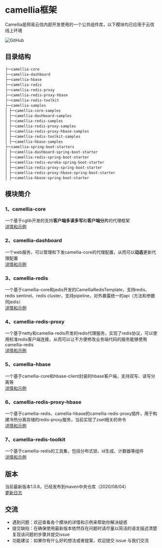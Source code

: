 # camellia框架  
Camellia是网易云信内部开发使用的一个公共组件库，以下模块均已应用于云信线上环境  

![GitHub](https://img.shields.io/badge/license-MIT-green.svg)  

## 目录结构
├─`camellia-core`   
├─`camellia-dashboard`    
├─`camellia-hbase`  
├─`camellia-redis`  
├─`camellia-redis-proxy`   
├─`camellia-redis-proxy-hbase`  
├─`camellia-redis-toolkit`  
├─`camellia-samples`               
│ ├─`camellia-core-samples`  
│ ├─`camellia-dashboard-samples`  
│ ├─`camellia-redis-samples`  
│ ├─`camellia-redis-proxy-samples`   
│ ├─`camellia-redis-proxy-hbase-samples`  
│ ├─`camellia-redis-toolkit-samples`  
│ ├─`camellia-hbase-samples`   
├─`camellia-spring-boot-starters`               
│ ├─`camellia-dashboard-spring-boot-starter`  
│ ├─`camellia-redis-spring-boot-starter`  
│ ├─`camellia-redis-eureka-spring-boot-starter`      
│ ├─`camellia-redis-proxy-spring-boot-starter`   
│ ├─`camellia-redis-proxy-hbase-spring-boot-starter`    
│ ├─`camellia-hbase-spring-boot-starter`  
              
## 模块简介
### 1、camellia-core  
一个基于cglib开发的支持**客户端多读多写**和**客户端分片**的代理框架  
[详情和示例](/camellia-core/README.md)  
### 2、camellia-dashboard  
一个web服务，可以管理和下发camellia-core的代理配置，从而可以**动态**更新代理配置  
[详情和示例](/camellia-dashboard/README.md)  
### 3、camellia-redis  
一个基于camellia-core和jedis开发的CamelliaRedisTemplate，支持redis、redis sentinel、redis cluster，支持pipeline，对外暴露统一的api（方法和参数同jedis）  
[详情和示例](/camellia-redis/README.md)  
### 4、camellia-redis-proxy  
一个基于netty和camellia-redis开发的redis代理服务，实现了redis协议，可以使用标准redis客户端连接，从而可以让不方便修改业务端代码的服务能够使用camellia-redis  
[详情和示例](/camellia-redis-proxy/README.md)  
### 5、camellia-hbase  
一个基于camellia-core和hbase-client封装的hbase客户端，支持双写、读写分离等  
[详情和示例](/camellia-hbase/README.md)  
### 6、camellia-redis-proxy-hbase    
一个基于camellia-redis、camellia-hbase的camellia-redis-proxy插件，用于构建冷热分离存储的redis-proxy服务，当前实现了zset相关的命令  
[详情和示例](/camellia-redis-proxy-hbase/README.md)  
### 7、camellia-redis-toolkit  
一个基于camellia-redis的工具集，包括分布式锁、id生成、计数器等组件  
[详情和示例](/camellia-redis-toolkit/README.md)  

## 版本
当前最新版本1.0.8，已经发布到maven中央仓库（2020/08/04）  
[更新日志](/update.md)  

## 交流
* 遇到问题：欢迎查看各个模块的详情和示例来帮助你解决疑惑  
* 提交缺陷：在确保使用最新版本依然存在问题时请尽量以简洁的语言描述清楚复现该问题的步骤并提交issue            
* 功能建议：如果你有什么好的想法或者提案，欢迎提交 issue 与我们交流  
